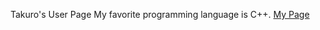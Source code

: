 Takuro's User Page
My favorite programming language is C++.
[My Page](https://audreyfishy.github.io/CSE110_Lab_1/)
